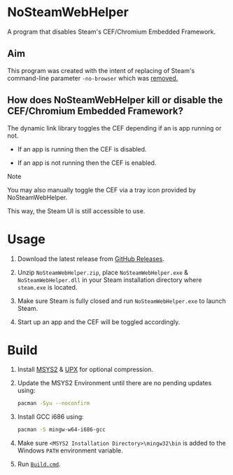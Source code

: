 # NoSteamWebHelper
 A program that disables Steam's CEF/Chromium Embedded Framework.

## Aim
This program was created with the intent of replacing of Steam's command-line parameter `-no-browser` which was [removed.](https://steamcommunity.com/groups/SteamClientBeta/discussions/3/3710433479207750727/?ctp=42)


## How does NoSteamWebHelper kill or disable the CEF/Chromium Embedded Framework? 

The dynamic link library toggles the CEF depending if an is app running or not.

- If an app is running then the CEF is disabled.

- If an app is not running then the CEF is enabled.

> [!NOTE]
> You may also manually toggle the CEF via a tray icon provided by NoSteamWebHelper.

This way, the Steam UI is still accessible to use.
    

# Usage
1. Download the latest release from [GitHub Releases](https://github.com/Aetopia/NoSteamWebHelper/releases).

2. Unzip `NoSteamWebHelper.zip`, place `NoSteamWebHelper.exe` & `NoSteamWebHelper.dll` in your Steam installation directory where `steam.exe` is located.

3. Make sure Steam is fully closed and run `NoSteamWebHelper.exe` to launch Steam.

4. Start up an app and the CEF will be toggled accordingly.

# Build
1. Install [MSYS2](https://www.msys2.org/) & [UPX](https://upx.github.io/) for optional compression.
2. Update the MSYS2 Environment until there are no pending updates using:

    ```bash
    pacman -Syu --noconfirm
    ```

3. Install GCC i686 using:

    ```bash
    pacman -S mingw-w64-i686-gcc
    ```

4. Make sure `<MSYS2 Installation Directory>\mingw32\bin` is added to the Windows `PATH` environment variable.
5. Run [`Build.cmd`](Build.cmd).
